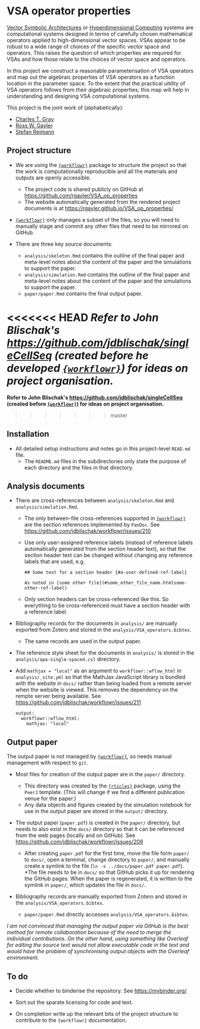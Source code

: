 # VSA operator properties

[Vector Symbolic Architectures](https://github.com/jdblischak/workflowr)
or [Hyperdimensional Computing](https://doi.org/10.1007/s12559-009-9009-8) systems
are computational systems designed in terms of carefully chosen mathematical operators
applied to high-dimensional vector spaces.
VSAs appear to be robust to a wide range of choices of the specific vector space and operators.
This raises the question of which properties are required for VSAs
and how those relate to the choices of vector space and operators.

In this project we construct a reasonable parameterisation of VSA operators
and map out the algebraic properties of VSA operators
as a function location in the parameter space.
To the extent that the practical uitility of VSA operators
follows from their algebraic properties,
this map will help in understanding and designing VSA computational systems.

This project is the joint work of (alphabetically):

* [Charles T. Gray](https://www.linkedin.com/in/charles-gray-mathbassador/)
* [Ross W. Gayler](https://www.rossgayler.com/)
* [Stefan Reimann](https://www.linkedin.com/in/stefanreimann/)

## Project structure

* We are using the [`{workflowr}`](https://github.com/jdblischak/workflowr) package 
to structure the project so that the work is computationally reproducible
and all the materials and outputs are openly accessible.
  * The project code is shared publicly on GitHub at https://github.com/rgayler/VSA_op_properties
  * The website automatically generated from the rendered project documents is at https://rgayler.github.io/VSA_op_properties/

* [`{workflowr}`](https://github.com/jdblischak/workflowr) only manages a subset of the files,
so you will need to manually stage and commit any other files
that need to be mirrored on GitHub.

* There are three key source documents:
  * `analysis/skeleton.Rmd` contains the outline of the final paper
  and meta-level notes about the content of the paper and the simulations to support the paper.
  * `analysis/simulation.Rmd` contains the outline of the final paper
  and meta-level notes about the content of the paper and the simulations to support the paper.
  * `paper/paper.Rmd` contains the final output paper.

<<<<<<< HEAD
*Refer to John Blischak's https://github.com/jdblischak/singleCellSeq 
(created before he developed  [`{workflowr}`](https://github.com/jdblischak/workflowr)) 
for ideas on project organisation.*
=======
**Refer to John Blischak's https://github.com/jdblischak/singleCellSeq 
(created before  [`{workflowr}`](https://github.com/jdblischak/workflowr)) 
for ideas on project organisation.**
>>>>>>> master

## Installation

* All detailed setup instructions and notes go in this project-level `READ.md` file.
  * The `README.md` files in the subdirectories only state the purpose of each directory
and the files in that directory.

## Analysis documents

* There are cross-references between `analysis/skeleton.Rmd` and `analysis/simulation.Rmd`.
  * The only between-file cross-references supported in  [`{workflowr}`](https://github.com/jdblischak/workflowr)
  are the section references implemented by `PanDoc`.
  See https://github.com/jdblischak/workflowr/issues/210
  * Use only user-assigned reference labels (instead of reference labels automatically generated from the section header text),
  so that the section header text can be changed without changing any reference labels that are used, e.g.

    ```
    ## Some text for a section header {#a-user-defined-ref-label}

    As noted in [some other file](#some_other_file_name.htmlsome-other-ref-label)
    ```
  * Only section headers can be cross-referenced like this.
  So everything to be cross-referenced must have a section header with a reference label.

* Bibliography records for the documents in `analysis/`
are manually exported from Zotero and stored in the `analysis/VSA_operators.bibtex`.
  * The same records are used in the output paper.

* The reference style sheet for the documents in `analysis/`
is stored in the `analysis/apa-single-spaced.csl` directory.

* Add `mathjax = "local"` as an argument to `workflowr::wflow_html` in `analysis/_site.yml`
so that the MathJax JavaScript library is bundled with the website in `docs/`
rather than being loaded from a remote server when the website is viewed.
This removes the dependency on the rempte server being available.
See https://github.com/jdblischak/workflowr/issues/211

  ```
  output:
    workflowr::wflow_html:
      mathjax: "local"
  ```

## Output paper

The output paper is not managed by [`{workflowr}`](https://github.com/jdblischak/workflowr),
so needs manual management with respect to `git`.

* Most files for creation of the output paper are in the `paper/` directory.
  * This directory was created by the [`{rticles}`](https://CRAN.R-project.org/package=rticles) package,
  using the `PeerJ` template.
  (This will change if we find a different publication venue for the paper.)
  * Any data objects and figures created by the simulation notebook
  for use in the output paper
  are stored in the `output/` directory.

* The output paper (`paper.pdf`) is created in the `paper/` directory,
but needs to also exist in the `docs/` directory
so that it can be referenced from the web pages (locally and on GitHub).
See https://github.com/jdblischak/workflowr/issues/209
  * After creating `paper.pdf` for the first time,
  move the file form `paper/` to `docs/`,
  open a terminal, change directory to `paper/`,
  and manually create a symlink to the file (`ln -s ../docs/paper.pdf paper.pdf`).
  *The file needs to be in `docs/` so that GitHub picks it up for rendering the GitHub pages.
  When the paper is regenerated, it is written to the symlink in `paper/`,
  which updates the file in `docs/`.
  
* Bibliography records are manually exported from Zotero and stored in the `analysis/VSA_operators.bibtex`.
  * `paper/paper.Rmd` directly accesses `analysis/VSA_operators.bibtex`.

*I am not convinced that managing the output paper via GitHub is the best method for remote collaboration
because of the need to merge the individual contributions.
On the other hand, using something like Overleaf for editing the source text
would not allow executable code in the text
and would have the problem of synchronising output objects with the Overleaf environment.*
  
## To do

* Decide whether to binderise the repository. See https://mybinder.org/

* Sort out the sparate licensing for code and text.

* On completion write up the relevant bits of the project structure to contribute to the `{workflowr}` documentation.
